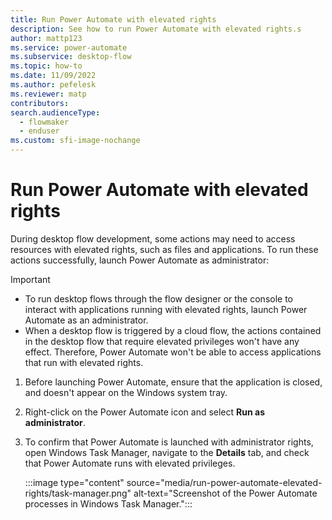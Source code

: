 ```yaml
---
title: Run Power Automate with elevated rights
description: See how to run Power Automate with elevated rights.s
author: mattp123
ms.service: power-automate
ms.subservice: desktop-flow
ms.topic: how-to
ms.date: 11/09/2022
ms.author: pefelesk
ms.reviewer: matp
contributors:
search.audienceType: 
  - flowmaker
  - enduser
ms.custom: sfi-image-nochange
---
```


# Run Power Automate with elevated rights

During desktop flow development, some actions may need to access resources with elevated rights, such as files and applications. To run these actions successfully, launch Power Automate as administrator:

> [!IMPORTANT]
>
> - To run desktop flows through the flow designer or the console to interact with applications running with elevated rights, launch Power Automate as an administrator.
> - When a desktop flow is triggered by a cloud flow, the actions contained in the desktop flow that require elevated privileges won't have any effect. Therefore, Power Automate won't be able to access applications that run with elevated rights.

1. Before launching Power Automate, ensure that the application is closed, and doesn't appear on the Windows system tray.

1. Right-click on the Power Automate icon and select **Run as administrator**.

1. To confirm that Power Automate is launched with administrator rights, open Windows Task Manager, navigate to the **Details** tab, and check that Power Automate runs with elevated privileges.

    :::image type="content" source="media/run-power-automate-elevated-rights/task-manager.png" alt-text="Screenshot of the Power Automate processes in Windows Task Manager.":::
